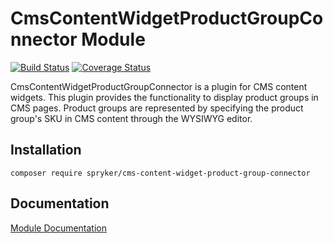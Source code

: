 # CmsContentWidgetProductGroupConnector Module
[![Build Status](https://travis-ci.org/spryker/CmsContentWidgetProductGroupConnector.svg)](https://travis-ci.org/spryker/CmsContentWidgetProductGroupConnector)
[![Coverage Status](https://coveralls.io/repos/github/spryker/CmsContentWidgetProductGroupConnector/badge.svg)](https://coveralls.io/github/spryker/CmsContentWidgetProductGroupConnector)

CmsContentWidgetProductGroupConnector is a plugin for CMS content widgets. This plugin provides the functionality to display product groups in CMS pages. Product groups are represented by specifying the product group's SKU in CMS content through the WYSIWYG editor.

## Installation

```
composer require spryker/cms-content-widget-product-group-connector
```

## Documentation

[Module Documentation](https://academy.spryker.com/developing_with_spryker/module_guide/content_management/cms/cms_widget.html)
